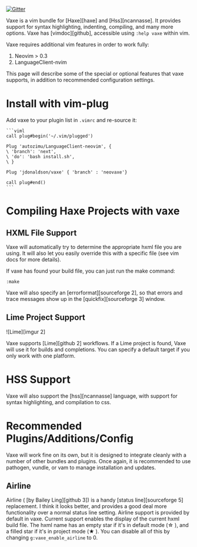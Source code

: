 [![Gitter](https://badges.gitter.im/Join%20Chat.svg)](https://gitter.im/jdonaldson/vaxe?utm_source=badge&utm_medium=badge&utm_campaign=pr-badge)

Vaxe is a vim bundle for [Haxe][haxe] and [Hss][ncannasse].  It provides support
for syntax highlighting, indenting, compiling, and many more options.  Vaxe has
[vimdoc][github], accessible using `:help vaxe` within vim.

Vaxe requires additional vim features in order to work fully:

1. Neovim > 0.3
2. LanguageClient-nvim

This page will describe some of the special or optional features that vaxe
supports, in addition to recommended configuration settings.

# Install with vim-plug

Add vaxe to your plugin list in `.vimrc` and re-source it:

    ```viml
    call plug#begin('~/.vim/plugged')

    Plug 'autozimu/LanguageClient-neovim', {
    \ 'branch': 'next',
    \ 'do': 'bash install.sh',
    \ }

    Plug 'jdonaldson/vaxe' { 'branch' : 'neovaxe'}

    call plug#end()
    ```



# Compiling Haxe Projects with vaxe

## HXML File Support

Vaxe will automatically try to determine the appropriate hxml file you are
using.  It will also let you easily override this with a specific file
(see vim docs for more details).

If vaxe has found your build file, you can just run the make command:

```viml
:make
```

Vaxe will also specify an
[errorformat][sourceforge 2],
so that errors and trace messages show up in the
[quickfix][sourceforge 3]
window.

## Lime Project Support
![Lime][imgur 2]

Vaxe supports [Lime][github 2]
workflows.  If a Lime project is found, Vaxe will use it for builds and
completions. You can specify a default target if you only work with one
platform.


# HSS Support
Vaxe will also support the [hss][ncannasse] language,
with support for syntax highlighting, and compilation to css.

# Recommended Plugins/Additions/Config

Vaxe will work fine on its own, but it is designed to integrate cleanly with
a number of other bundles and plugins. Once again, it is recommended to use
pathogen, vundle, or vam to manage installation and updates.

## Airline

Airline ( [by Bailey Ling][github 3]) is a handy
[status line][sourceforge 5]
replacement.  I think it looks better, and provides a good deal more
functionality over a normal status line setting.  Airline support is provided by
default in vaxe.  Current support enables the display of the current hxml build
file.  The hxml name has an empty star if it's in default mode (☆ ), and a
filled star if it's in project mode (★ ).  You can disable all of this by
changing ```g:vaxe_enable_airline``` to 0.



